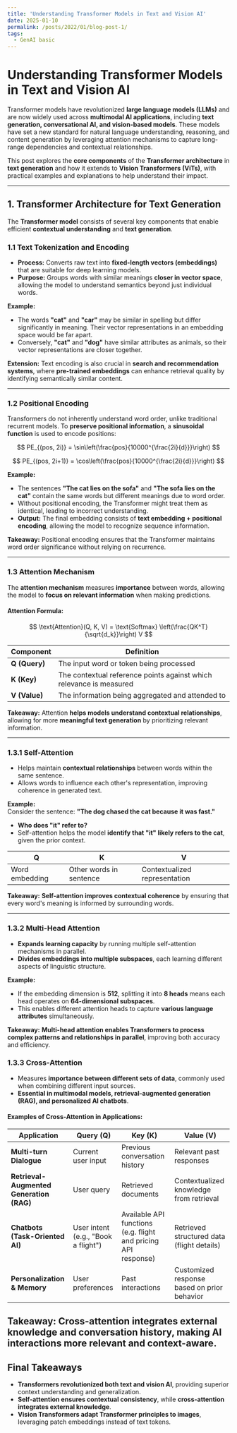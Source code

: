 ```yaml
---
title: 'Understanding Transformer Models in Text and Vision AI'
date: 2025-01-10
permalink: /posts/2022/01/blog-post-1/
tags:
  - GenAI basic
---
```

# Understanding Transformer Models in Text and Vision AI

Transformer models have revolutionized **large language models (LLMs)** and are now widely used across **multimodal AI applications**, including **text generation, conversational AI, and vision-based models**. These models have set a new standard for natural language understanding, reasoning, and content generation by leveraging attention mechanisms to capture long-range dependencies and contextual relationships.

This post explores the **core components** of the **Transformer architecture** in **text generation** and how it extends to **Vision Transformers (ViTs)**, with practical examples and explanations to help understand their impact.

---

## **1. Transformer Architecture for Text Generation**
The **Transformer model** consists of several key components that enable efficient **contextual understanding** and **text generation**.  

### **1.1 Text Tokenization and Encoding**
- **Process:** Converts raw text into **fixed-length vectors (embeddings)** that are suitable for deep learning models.
- **Purpose:** Groups words with similar meanings **closer in vector space**, allowing the model to understand semantics beyond just individual words.

**Example:**
- The words **"cat"** and **"car"** may be similar in spelling but differ significantly in meaning. Their vector representations in an embedding space would be far apart.
- Conversely, **"cat"** and **"dog"** have similar attributes as animals, so their vector representations are closer together.

**Extension:** Text encoding is also crucial in **search and recommendation systems**, where **pre-trained embeddings** can enhance retrieval quality by identifying semantically similar content.

---

### **1.2 Positional Encoding**
Transformers do not inherently understand word order, unlike traditional recurrent models. To **preserve positional information**, a **sinusoidal function** is used to encode positions:

$$
PE_{(pos, 2i)} = \sin\left(\frac{pos}{10000^{\frac{2i}{d}}}\right)
$$

$$
PE_{(pos, 2i+1)} = \cos\left(\frac{pos}{10000^{\frac{2i}{d}}}\right)
$$

**Example:**
- The sentences **"The cat lies on the sofa"** and **"The sofa lies on the cat"** contain the same words but different meanings due to word order.
- Without positional encoding, the Transformer might treat them as identical, leading to incorrect understanding.
- **Output:** The final embedding consists of **text embedding + positional encoding**, allowing the model to recognize sequence information.

**Takeaway:** Positional encoding ensures that the Transformer maintains word order significance without relying on recurrence.

---

### **1.3 Attention Mechanism**
The **attention mechanism** measures **importance** between words, allowing the model to **focus on relevant information** when making predictions.

#### **Attention Formula:**
$$
\text{Attention}(Q, K, V) = \text{Softmax} \left(\frac{QK^T}{\sqrt{d_k}}\right) V
$$

| **Component** | **Definition** |
|--------------|---------------|
| **Q (Query)** | The input word or token being processed |
| **K (Key)** | The contextual reference points against which relevance is measured |
| **V (Value)** | The information being aggregated and attended to |

**Takeaway:** Attention **helps models understand contextual relationships**, allowing for more **meaningful text generation** by prioritizing relevant information.

---

### **1.3.1 Self-Attention**
- Helps maintain **contextual relationships** between words within the same sentence.
- Allows words to influence each other's representation, improving coherence in generated text.

**Example:**  
Consider the sentence: **"The dog chased the cat because it was fast."**
- **Who does "it" refer to?**
- Self-attention helps the model **identify that "it" likely refers to the cat**, given the prior context.

| **Q** | **K** | **V** |
|-------|-------|-------|
| Word embedding | Other words in sentence | Contextualized representation |

**Takeaway:** **Self-attention improves contextual coherence** by ensuring that every word's meaning is informed by surrounding words.

---

### **1.3.2 Multi-Head Attention**
- **Expands learning capacity** by running multiple self-attention mechanisms in parallel.
- **Divides embeddings into multiple subspaces**, each learning different aspects of linguistic structure.

**Example:**
- If the embedding dimension is **512**, splitting it into **8 heads** means each head operates on **64-dimensional subspaces**.
- This enables different attention heads to capture **various language attributes** simultaneously.

**Takeaway:** **Multi-head attention enables Transformers to process complex patterns and relationships in parallel**, improving both accuracy and efficiency.



### **1.3.3 Cross-Attention**
- Measures **importance between different sets of data**, commonly used when combining different input sources.
- **Essential in multimodal models, retrieval-augmented generation (RAG), and personalized AI chatbots**.

#### **Examples of Cross-Attention in Applications:**

| **Application** | **Query (Q)** | **Key (K)** | **Value (V)** |
|----------------|--------------|-------------|---------------|
| **Multi-turn Dialogue** | Current user input | Previous conversation history | Relevant past responses |
| **Retrieval-Augmented Generation (RAG)** | User query | Retrieved documents | Contextualized knowledge from retrieval |
| **Chatbots (Task-Oriented AI)** | User intent (e.g., "Book a flight") | Available API functions (e.g. flight and pricing API response) | Retrieved structured data (flight details) |
| **Personalization & Memory** | User preferences | Past interactions | Customized response based on prior behavior |

**Takeaway:** Cross-attention integrates external knowledge and conversation history, making AI interactions more relevant and context-aware.
---


## **Final Takeaways**
- **Transformers revolutionized both text and vision AI**, providing superior context understanding and generalization.
- **Self-attention ensures contextual consistency**, while **cross-attention integrates external knowledge**.
- **Vision Transformers adapt Transformer principles to images**, leveraging patch embeddings instead of text tokens.


